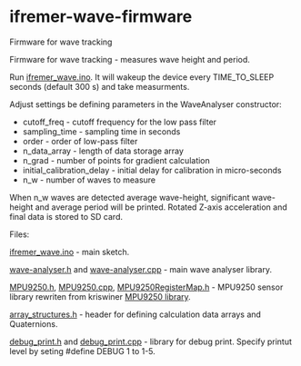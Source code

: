# ifremer-wave-firmware
Firmware for wave tracking

Firmware for wave tracking - measures wave height and period.

Run [ifremer_wave.ino](https://github.com/IRNAS/ifremer-wave-firmware/blob/master/ifremer_wave.ino).
It will wakeup the device every TIME_TO_SLEEP seconds (default 300 s) and take measurments. 

Adjust settings be defining parameters in the WaveAnalyser constructor:
* cutoff_freq - cutoff frequency for the low pass filter
* sampling_time - sampling time in seconds
* order - order of low-pass filter
* n_data_array - length of data storage array
* n_grad - number of points for gradient calculation
* initial_calibration_delay - initial delay for calibration in micro-seconds
* n_w - number of waves to measure 

When n_w waves are detected average wave-height, significant wave-height and average period will be printed. Rotated Z-axis acceleration and final data is stored to SD card.  

Files:

[ifremer_wave.ino](https://github.com/IRNAS/ifremer-wave-firmware/blob/master/ifremer_wave.ino) - main sketch.

[wave-analyser.h](https://github.com/IRNAS/ifremer-wave-firmware/blob/master/wave_analyser.h) and [wave-analyser.cpp](https://github.com/IRNAS/ifremer-wave-firmware/blob/master/wave_analyser.cpp) - main wave analyser library.

[MPU9250.h](https://github.com/IRNAS/ifremer-wave-firmware/blob/master/MPU9250.h),
[MPU9250.cpp](https://github.com/IRNAS/ifremer-wave-firmware/blob/master/MPU9250.cpp),
[MPU9250RegisterMap.h](https://github.com/IRNAS/ifremer-wave-firmware/blob/master/MPU9250RegisterMap.h) - MPU9250 sensor library rewriten from kriswiner [MPU9250 library](https://github.com/kriswiner/MPU9250).

[array_structures.h](https://github.com/IRNAS/ifremer-wave-firmware/blob/master/array_structures.h) - header for defining calculation data arrays and Quaternions.

[debug_print.h](https://github.com/IRNAS/ifremer-wave-firmware/blob/master/debug_print.h) and [debug_print.cpp](https://github.com/IRNAS/ifremer-wave-firmware/blob/master/debug_print.cpp) - library for debug print. Specify printut level by seting #define DEBUG 1 to 1-5.
